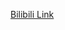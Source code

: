 [Bilibili Link](https://www.bilibili.com/video/BV1gG411f7zX/?spm_id_from=333.788.recommend_more_video.0&vd_source=c801aa3fac0e6e97b0df71f74a8b25bd)